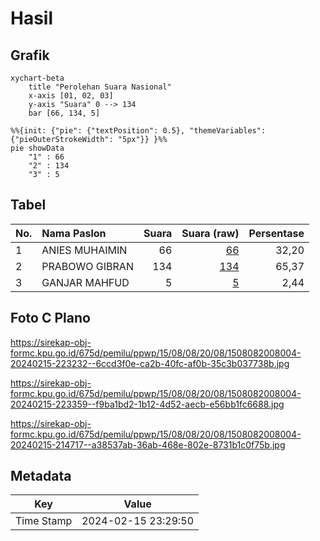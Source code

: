 # Hasil

## Grafik

```mermaid
xychart-beta
    title "Perolehan Suara Nasional"
    x-axis [01, 02, 03]
    y-axis "Suara" 0 --> 134
    bar [66, 134, 5]
```

```mermaid
%%{init: {"pie": {"textPosition": 0.5}, "themeVariables": {"pieOuterStrokeWidth": "5px"}} }%%
pie showData
    "1" : 66
    "2" : 134
    "3" : 5
```

## Tabel

| No. | Nama Paslon    | Suara | Suara (raw) | Persentase |
|:--- |:-------------- | -----:| -----------:| ----------:|
| 1   | ANIES MUHAIMIN | 66    | [66][p-1]   | 32,20      |
| 2   | PRABOWO GIBRAN | 134   | [134][p-2]  | 65,37      |
| 3   | GANJAR MAHFUD  | 5     | [5][p-3]    | 2,44       |


[p-1]: https://github.com/gigit-pemilu/pemilu-2024/blob/main/pilpres/hitung-suara/sub/15-jambi/sub/08-bungo/sub/08-muko-muko-bathin-vii/sub/2008-suka-jaya/sub/004-tps/sub/paslon-1.txt
[p-2]: https://github.com/gigit-pemilu/pemilu-2024/blob/main/pilpres/hitung-suara/sub/15-jambi/sub/08-bungo/sub/08-muko-muko-bathin-vii/sub/2008-suka-jaya/sub/004-tps/sub/paslon-2.txt
[p-3]: https://github.com/gigit-pemilu/pemilu-2024/blob/main/pilpres/hitung-suara/sub/15-jambi/sub/08-bungo/sub/08-muko-muko-bathin-vii/sub/2008-suka-jaya/sub/004-tps/sub/paslon-3.txt

## Foto C Plano

https://sirekap-obj-formc.kpu.go.id/675d/pemilu/ppwp/15/08/08/20/08/1508082008004-20240215-223232--6ccd3f0e-ca2b-40fc-af0b-35c3b037738b.jpg

https://sirekap-obj-formc.kpu.go.id/675d/pemilu/ppwp/15/08/08/20/08/1508082008004-20240215-223359--f9ba1bd2-1b12-4d52-aecb-e56bb1fc6688.jpg

https://sirekap-obj-formc.kpu.go.id/675d/pemilu/ppwp/15/08/08/20/08/1508082008004-20240215-214717--a38537ab-36ab-468e-802e-8731b1c0f75b.jpg


## Metadata

| Key        | Value               |
| ---------- | ------------------- |
| Time Stamp | 2024-02-15 23:29:50 |



